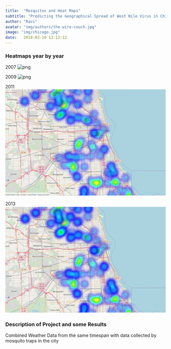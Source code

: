 ```yaml
---
title:  "Mosquitos and Heat Maps"
subtitle: "Predicting the Geographical Spread of West Nile Virus in Chicago"
author: "Ravi"
avatar: "img/authors/the-wire-couch.jpg"
image: "img/chicago.jpg"
date:   2018-03-10 12:12:12
---
```


### Heatmaps year by year
2007
![png](/img/2007.PNG=75x)

2009
![png](/img/2009.PNG=75x)

2011
![png](/img/2011.PNG)

2013
![png](/img/2013.PNG)

### Description of Project and some Results
Combined Weather Data from the same timespan with data collected by mosquito traps in the city
